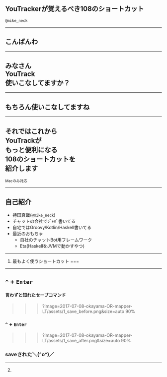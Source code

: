 ## YouTrackerが覚えるべき108のショートカット

`@mike_neck`

---

## こんばんわ

---

## みなさん<br/>YouTrack<br/>使いこなしてますか？

---

## もちろん使いこなしてますね

---

## それではこれから<br/>YouTrackが<br/>もっと便利になる<br/>108のショートカットを<br/>紹介します

<small>Macのみ対応</small>

---

## 自己紹介

* 持田真哉(`@mike_neck`)
* チャットの会社でｼﾞｬﾊﾞ書いてる
* 自宅ではGroovy/Kotlin/Haskell書いてる
* 最近のおもちゃ
  * 自社のチャットBot用フレームワーク
  * Eta(HaskellをJVMで動かすやつ)

---

1. 最もよく使うショートカット
===

---

## `^` + `Enter`

#### 言わずと知れたセーブコマンド

>>>?image=2017-07-08-okayama-OR-mapper-LT/assets/1_save_before.png&size=auto 90%

### `^` + `Enter`

>>>?image=2017-07-08-okayama-OR-mapper-LT/assets/1_save_after.png&size=auto 90%

### saveされた＼(^o^)／

---

2. 
